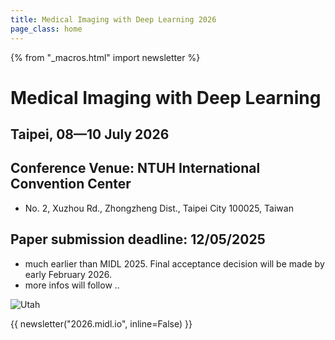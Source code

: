 ```yaml
---
title: Medical Imaging with Deep Learning 2026
page_class: home
---
```

{% from "_macros.html" import newsletter %}

# Medical Imaging with Deep Learning
## Taipei, 08—10 July 2026

## Conference Venue: NTUH International Convention Center
* No. 2, Xuzhou Rd., Zhongzheng Dist., Taipei City 100025, Taiwan 

## Paper submission deadline: 12/05/2025 
* much earlier than MIDL 2025. Final acceptance decision will be made by early February 2026.
* more infos will follow ..

<p class="primary-photo centered">
    <img alt="Utah" src="/images/Taipei1_small.jpg">
</p>

{{ newsletter("2026.midl.io", inline=False) }}
